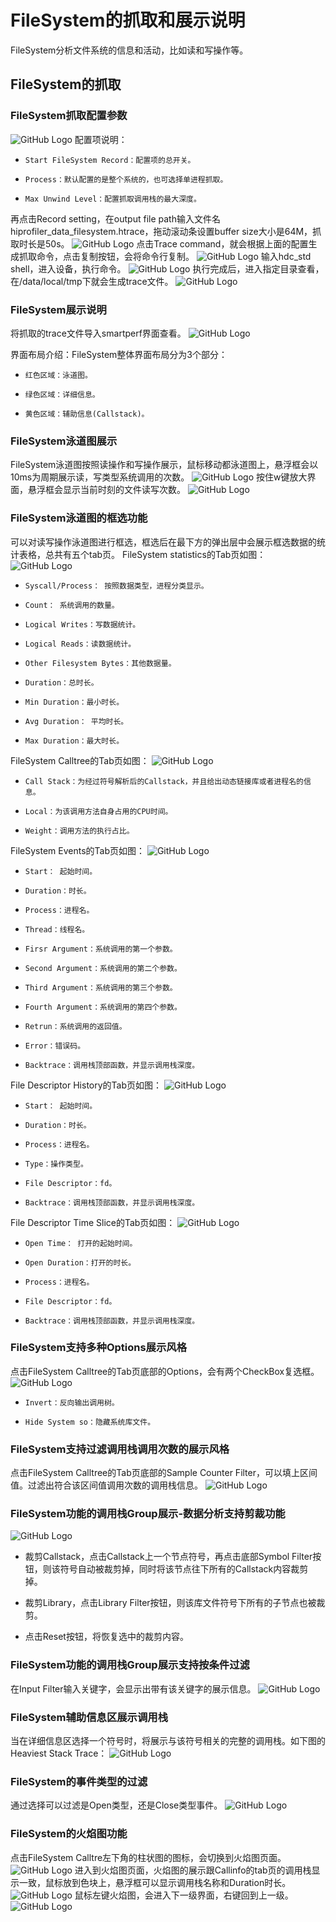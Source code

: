 # FileSystem的抓取和展示说明
FileSystem分析文件系统的信息和活动，比如读和写操作等。
## FileSystem的抓取
### FileSystem抓取配置参数
![GitHub Logo](../../figures/FileSystem/filesystemsetting.jpg)
配置项说明：
+     Start FileSystem Record：配置项的总开关。
+     Process：默认配置的是整个系统的，也可选择单进程抓取。
+     Max Unwind Level：配置抓取调用栈的最大深度。

再点击Record setting，在output file path输入文件名hiprofiler_data_filesystem.htrace，拖动滚动条设置buffer size大小是64M，抓取时长是50s。
![GitHub Logo](../../figures/FileSystem/filesystemrecord.jpg)
点击Trace command，就会根据上面的配置生成抓取命令，点击复制按钮，会将命令行复制。
![GitHub Logo](../../figures/FileSystem/FileSystemcommand.jpg)
输入hdc_std shell，进入设备，执行命令。
![GitHub Logo](../../figures/FileSystem/FileSystemexcutecommand.jpg)
执行完成后，进入指定目录查看，在/data/local/tmp下就会生成trace文件。
![GitHub Logo](../../figures/FileSystem/FileSystemfile.jpg)
### FileSystem展示说明
将抓取的trace文件导入smartperf界面查看。
![GitHub Logo](../../figures/FileSystem/FileSystemsummary.jpg)

界面布局介绍：FileSystem整体界面布局分为3个部分：
+     红色区域：泳道图。
+     绿色区域：详细信息。
+     黄色区域：辅助信息(Callstack)。

### FileSystem泳道图展示
FileSystem泳道图按照读操作和写操作展示，鼠标移动都泳道图上，悬浮框会以10ms为周期展示读，写类型系统调用的次数。
![GitHub Logo](../../figures/FileSystem/FileSystemchart.jpg)
按住w键放大界面，悬浮框会显示当前时刻的文件读写次数。
![GitHub Logo](../../figures/FileSystem/FileSystemcount.jpg)
### FileSystem泳道图的框选功能
可以对读写操作泳道图进行框选，框选后在最下方的弹出层中会展示框选数据的统计表格，总共有五个tab页。
FileSystem statistics的Tab页如图：
![GitHub Logo](../../figures/FileSystem/FileSystemstatistics.jpg)
+     Syscall/Process： 按照数据类型，进程分类显示。
+     Count： 系统调用的数量。
+     Logical Writes：写数据统计。
+     Logical Reads：读数据统计。
+     Other Filesystem Bytes：其他数据量。
+     Duration：总时长。
+     Min Duration：最小时长。
+     Avg Duration： 平均时长。
+     Max Duration：最大时长。
FileSystem Calltree的Tab页如图：
![GitHub Logo](../../figures/FileSystem/FileSystemCalltree.jpg)
+     Call Stack：为经过符号解析后的Callstack，并且给出动态链接库或者进程名的信息。
+     Local：为该调用方法自身占用的CPU时间。
+     Weight：调用方法的执行占比。
FileSystem Events的Tab页如图：
![GitHub Logo](../../figures/FileSystem/FileSystemevents.jpg)
+     Start： 起始时间。
+     Duration：时长。
+     Process：进程名。
+     Thread：线程名。
+     Firsr Argument：系统调用的第一个参数。
+     Second Argument：系统调用的第二个参数。
+     Third Argument：系统调用的第三个参数。
+     Fourth Argument：系统调用的第四个参数。
+     Retrun：系统调用的返回值。
+     Error：错误码。
+     Backtrace：调用栈顶部函数，并显示调用栈深度。
File Descriptor History的Tab页如图：
![GitHub Logo](../../figures/FileSystem/FileSystemhistory.jpg)
+     Start： 起始时间。
+     Duration：时长。
+     Process：进程名。
+     Type：操作类型。
+     File Descriptor：fd。
+     Backtrace：调用栈顶部函数，并显示调用栈深度。
File Descriptor Time Slice的Tab页如图：
![GitHub Logo](../../figures/FileSystem/FileSystemtimeslice.jpg)
+     Open Time： 打开的起始时间。
+     Open Duration：打开的时长。
+     Process：进程名。
+     File Descriptor：fd。
+     Backtrace：调用栈顶部函数，并显示调用栈深度。
### FileSystem支持多种Options展示风格
点击FileSystem Calltree的Tab页底部的Options，会有两个CheckBox复选框。
![GitHub Logo](../../figures/FileSystem/FileSystemOptions.jpg)
+     Invert：反向输出调用树。
+     Hide System so：隐藏系统库文件。
### FileSystem支持过滤调用栈调用次数的展示风格
点击FileSystem Calltree的Tab页底部的Sample Counter Filter，可以填上区间值。过滤出符合该区间值调用次数的调用栈信息。
![GitHub Logo](../../figures/FileSystem/FileSystemsamplecounter.jpg)

### FileSystem功能的调用栈Group展示-数据分析支持剪裁功能
![GitHub Logo](../../figures/FileSystem/FileSystemdatamining.jpg)
+  裁剪Callstack，点击Callstack上一个节点符号，再点击底部Symbol Filter按钮，则该符号自动被裁剪掉，同时将该节点往下所有的Callstack内容裁剪掉。

+ 裁剪Library，点击Library Filter按钮，则该库文件符号下所有的子节点也被裁剪。
+ 点击Reset按钮，将恢复选中的裁剪内容。
### FileSystem功能的调用栈Group展示支持按条件过滤
在Input Filter输入关键字，会显示出带有该关键字的展示信息。
 ![GitHub Logo](../../figures/FileSystem/FileSysteminputfilter.jpg)
### FileSystem辅助信息区展示调用栈
当在详细信息区选择一个符号时，将展示与该符号相关的完整的调用栈。如下图的Heaviest Stack Trace：
 ![GitHub Logo](../../figures/FileSystem/FileSystemheaviesttrace.jpg)
### FileSystem的事件类型的过滤
 通过选择可以过滤是Open类型，还是Close类型事件。
  ![GitHub Logo](../../figures/FileSystem/filesystemfilter.jpg)
### FileSystem的火焰图功能
点击FileSystem Calltre左下角的柱状图的图标，会切换到火焰图页面。
![GitHub Logo](../../figures/FileSystem/FileSystemflame.jpg)
进入到火焰图页面，火焰图的展示跟Callinfo的tab页的调用栈显示一致，鼠标放到色块上，悬浮框可以显示调用栈名称和Duration时长。
![GitHub Logo](../../figures/FileSystem/FileSystemflameshow.jpg)
鼠标左键火焰图，会进入下一级界面，右键回到上一级。
![GitHub Logo](../../figures/FileSystem/FileSystemflamelevel.jpg)

